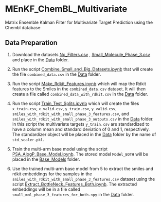 # MEnKF_ChemBL_Multivariate
Matrix Ensemble Kalman Filter for Multivariate Target Prediction using the Chembl database

## Data Preparation

1. Download the datasets [No_Filters.csv]() , [Small_Molecule_Phase_3.csv](https://drive.google.com/file/d/1BcG5A3Af6GncJoDptH8cLe5AkXbrPqTm/view?usp=sharing) and place in the [Data](https://github.com/Ved-Piyush/MEnKF_ChemBL_Multivariate/tree/main/Data) folder.

2. Run the script [Combine_Small_and_Big_Datasets.ipynb](https://github.com/Ved-Piyush/MEnKF_ChemBL_Multivariate/blob/main/Data_Preparation/Combine_Small_and_Big_Datasets.ipynb) that will create the file `combined_data.csv` in the [Data](https://github.com/Ved-Piyush/MEnKF_ChemBL_Multivariate/tree/main/Data) folder.

3. Run the script [Make_Rdkit_Features.ipynb](https://github.com/Ved-Piyush/MEnKF_ChemBL_Multivariate/blob/main/Data_Preparation/Make_Rdkit_Features.ipynb) which will map the Rdkit features to the Smiles in the `combined_data.csv` dataset. It will then create a file called `combined_data_with_rdkit.csv` in the [Data](https://github.com/Ved-Piyush/MEnKF_ChemBL_Multivariate/tree/main/Data) folder.

4. Run the script [Train_Test_Splits.ipynb](https://github.com/Ved-Piyush/MEnKF_ChemBL_Multivariate/blob/main/Data_Preparation/Train_Test_Splits.ipynb) which will create the files `x_train.csv`, `x_valid.csv`, `y_train.csv`, `y_valid.csv`, `smiles_with_rdkit_with_small_phase_3_features.csv`, and `smiles_with_rdkit_with_small_phase_3_outputs.csv` in the [Data](https://github.com/Ved-Piyush/MEnKF_ChemBL_Multivariate/tree/main/Data) folder. In this script the multivariate targets `y_train.csv` are standardized to have a column mean and standard deviation of 0 and 1, respectively. The standardizer object will be placed in the [Data](https://github.com/Ved-Piyush/MEnKF_ChemBL_Multivariate/tree/main/Data) folder by the name of `std_scaler.pkl`. 

5. Train the multi-arm base model using the script [PSA_AlogP_Base_Model.ipynb](https://github.com/Ved-Piyush/MEnKF_ChemBL_Multivariate/blob/main/Base_Model_Training/PSA_AlogP_Base_Model.ipynb). The stored model `Model_BOTH` will be placed in the [Base_Models](https://github.com/Ved-Piyush/MEnKF_ChemBL_Multivariate/tree/main/Base_Models) folder.

6. Use the trained multi-arm base model from 5 to extract the smiles and rdkit embeddings for the samples in the `smiles_with_rdkit_with_small_phase_3_features.csv` dataset using the script [Extract_BottleNeck_Features_Both.ipynb](https://github.com/Ved-Piyush/MEnKF_ChemBL_Multivariate/blob/main/EnKF_Yegenoglu/Extract_BottleNeck_Features_Both.ipynb). The extracted embeddings will be in a file called `small_mol_phase_3_features_for_both.npy` in the [Data](https://github.com/Ved-Piyush/MEnKF_ChemBL_Multivariate/tree/main/Data) folder. 
